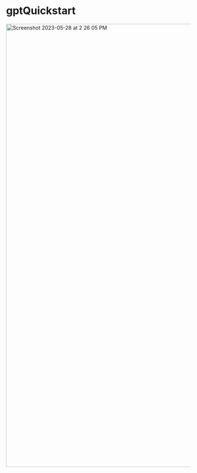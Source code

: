 # gptQuickstart

<img width="1211" alt="Screenshot 2023-05-28 at 2 26 05 PM" src="https://github.com/hashbrowne/gptQuickstart/assets/84395056/be4a2914-5f8b-4b83-83f1-eea6c4ef318d">
